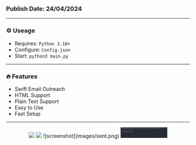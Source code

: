 <h3>
Publish Date: 24/04/2024
</h3>

---

### ⚙️ Useage

- Requires: `Python 3.10+`
- Configure: `Config.json`
- Start: `python3 main.py`

---

### 🔥 Features

- Swift Email Outreach
- HTML Support
- Plain Text Support
- Easy to Use
- Fast Setup
  
---

<p align="center">
  <img src="https://ibb.co/c1Tk240"/>
  <img src="https://ibb.co/gT1WDrk"/>
  ![screenshot](images/sent.png)
  <img src="images/sent.png" width="128"/>
</p>
